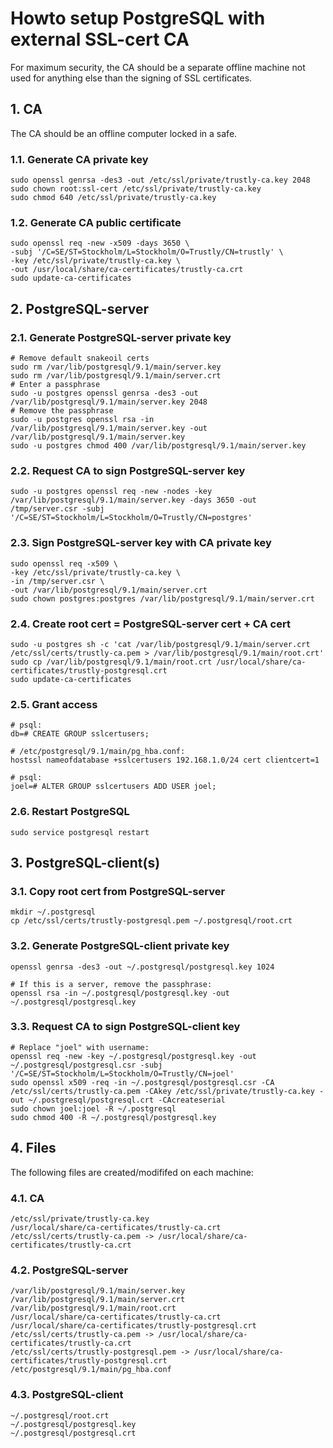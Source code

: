 # Howto setup PostgreSQL with external SSL-cert CA

For maximum security, the CA should be a separate offline machine not used for
anything else than the signing of SSL certificates.

## 1. CA

The CA should be an offline computer locked in a safe.

### 1.1. Generate CA private key

    sudo openssl genrsa -des3 -out /etc/ssl/private/trustly-ca.key 2048
    sudo chown root:ssl-cert /etc/ssl/private/trustly-ca.key
    sudo chmod 640 /etc/ssl/private/trustly-ca.key

### 1.2. Generate CA public certificate

    sudo openssl req -new -x509 -days 3650 \
    -subj '/C=SE/ST=Stockholm/L=Stockholm/O=Trustly/CN=trustly' \
    -key /etc/ssl/private/trustly-ca.key \
    -out /usr/local/share/ca-certificates/trustly-ca.crt
    sudo update-ca-certificates

## 2. PostgreSQL-server

### 2.1. Generate PostgreSQL-server private key

    # Remove default snakeoil certs
    sudo rm /var/lib/postgresql/9.1/main/server.key
    sudo rm /var/lib/postgresql/9.1/main/server.crt
    # Enter a passphrase
    sudo -u postgres openssl genrsa -des3 -out /var/lib/postgresql/9.1/main/server.key 2048
    # Remove the passphrase
    sudo -u postgres openssl rsa -in /var/lib/postgresql/9.1/main/server.key -out /var/lib/postgresql/9.1/main/server.key
    sudo -u postgres chmod 400 /var/lib/postgresql/9.1/main/server.key

### 2.2. Request CA to sign PostgreSQL-server key

    sudo -u postgres openssl req -new -nodes -key /var/lib/postgresql/9.1/main/server.key -days 3650 -out /tmp/server.csr -subj '/C=SE/ST=Stockholm/L=Stockholm/O=Trustly/CN=postgres'

### 2.3. Sign PostgreSQL-server key with CA private key

    sudo openssl req -x509 \
    -key /etc/ssl/private/trustly-ca.key \
    -in /tmp/server.csr \
    -out /var/lib/postgresql/9.1/main/server.crt
    sudo chown postgres:postgres /var/lib/postgresql/9.1/main/server.crt

### 2.4. Create root cert = PostgreSQL-server cert + CA cert

    sudo -u postgres sh -c 'cat /var/lib/postgresql/9.1/main/server.crt /etc/ssl/certs/trustly-ca.pem > /var/lib/postgresql/9.1/main/root.crt'
    sudo cp /var/lib/postgresql/9.1/main/root.crt /usr/local/share/ca-certificates/trustly-postgresql.crt
    sudo update-ca-certificates

### 2.5. Grant access

    # psql:
    db=# CREATE GROUP sslcertusers;

    # /etc/postgresql/9.1/main/pg_hba.conf:
    hostssl nameofdatabase +sslcertusers 192.168.1.0/24 cert clientcert=1

    # psql:
    joel=# ALTER GROUP sslcertusers ADD USER joel;

### 2.6. Restart PostgreSQL

    sudo service postgresql restart

## 3. PostgreSQL-client(s)

### 3.1. Copy root cert from PostgreSQL-server

    mkdir ~/.postgresql
    cp /etc/ssl/certs/trustly-postgresql.pem ~/.postgresql/root.crt

### 3.2. Generate PostgreSQL-client private key

    openssl genrsa -des3 -out ~/.postgresql/postgresql.key 1024

    # If this is a server, remove the passphrase:
    openssl rsa -in ~/.postgresql/postgresql.key -out ~/.postgresql/postgresql.key

### 3.3. Request CA to sign PostgreSQL-client key

    # Replace "joel" with username:
    openssl req -new -key ~/.postgresql/postgresql.key -out ~/.postgresql/postgresql.csr -subj '/C=SE/ST=Stockholm/L=Stockholm/O=Trustly/CN=joel'
    sudo openssl x509 -req -in ~/.postgresql/postgresql.csr -CA /etc/ssl/certs/trustly-ca.pem -CAkey /etc/ssl/private/trustly-ca.key -out ~/.postgresql/postgresql.crt -CAcreateserial
    sudo chown joel:joel -R ~/.postgresql
    sudo chmod 400 -R ~/.postgresql/postgresql.key

## 4. Files

The following files are created/modififed on each machine:

### 4.1. CA

    /etc/ssl/private/trustly-ca.key
    /usr/local/share/ca-certificates/trustly-ca.crt
    /etc/ssl/certs/trustly-ca.pem -> /usr/local/share/ca-certificates/trustly-ca.crt

### 4.2. PostgreSQL-server

    /var/lib/postgresql/9.1/main/server.key
    /var/lib/postgresql/9.1/main/server.crt
    /var/lib/postgresql/9.1/main/root.crt
    /usr/local/share/ca-certificates/trustly-ca.crt
    /usr/local/share/ca-certificates/trustly-postgresql.crt
    /etc/ssl/certs/trustly-ca.pem -> /usr/local/share/ca-certificates/trustly-ca.crt
    /etc/ssl/certs/trustly-postgresql.pem -> /usr/local/share/ca-certificates/trustly-postgresql.crt
    /etc/postgresql/9.1/main/pg_hba.conf

### 4.3. PostgreSQL-client

    ~/.postgresql/root.crt
    ~/.postgresql/postgresql.key
    ~/.postgresql/postgresql.crt

